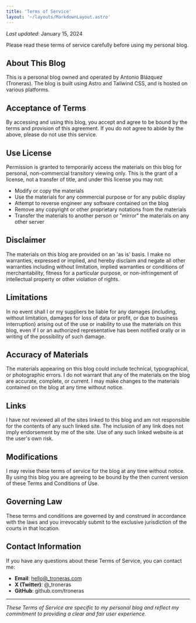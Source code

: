 ```yaml
---
title: 'Terms of Service'
layout: '~/layouts/MarkdownLayout.astro'
---
```


_Last updated_: January 15, 2024

Please read these terms of service carefully before using my personal blog.

## About This Blog

This is a personal blog owned and operated by Antonio Blázquez (Troneras). The blog is built using Astro and Tailwind CSS, and is hosted on various platforms.

## Acceptance of Terms

By accessing and using this blog, you accept and agree to be bound by the terms and provision of this agreement. If you do not agree to abide by the above, please do not use this service.

## Use License

Permission is granted to temporarily access the materials on this blog for personal, non-commercial transitory viewing only. This is the grant of a license, not a transfer of title, and under this license you may not:

- Modify or copy the materials
- Use the materials for any commercial purpose or for any public display
- Attempt to reverse engineer any software contained on the blog
- Remove any copyright or other proprietary notations from the materials
- Transfer the materials to another person or "mirror" the materials on any other server

## Disclaimer

The materials on this blog are provided on an 'as is' basis. I make no warranties, expressed or implied, and hereby disclaim and negate all other warranties including without limitation, implied warranties or conditions of merchantability, fitness for a particular purpose, or non-infringement of intellectual property or other violation of rights.

## Limitations

In no event shall I or my suppliers be liable for any damages (including, without limitation, damages for loss of data or profit, or due to business interruption) arising out of the use or inability to use the materials on this blog, even if I or an authorized representative has been notified orally or in writing of the possibility of such damage.

## Accuracy of Materials

The materials appearing on this blog could include technical, typographical, or photographic errors. I do not warrant that any of the materials on the blog are accurate, complete, or current. I may make changes to the materials contained on the blog at any time without notice.

## Links

I have not reviewed all of the sites linked to this blog and am not responsible for the contents of any such linked site. The inclusion of any link does not imply endorsement by me of the site. Use of any such linked website is at the user's own risk.

## Modifications

I may revise these terms of service for the blog at any time without notice. By using this blog you are agreeing to be bound by the then current version of these Terms and Conditions of Use.

## Governing Law

These terms and conditions are governed by and construed in accordance with the laws and you irrevocably submit to the exclusive jurisdiction of the courts in that location.

## Contact Information

If you have any questions about these Terms of Service, you can contact me:

- **Email**: hello@_troneras.com
- **X (Twitter)**: @\_troneras
- **GitHub**: github.com/troneras

---

_These Terms of Service are specific to my personal blog and reflect my commitment to providing a clear and fair user experience._
